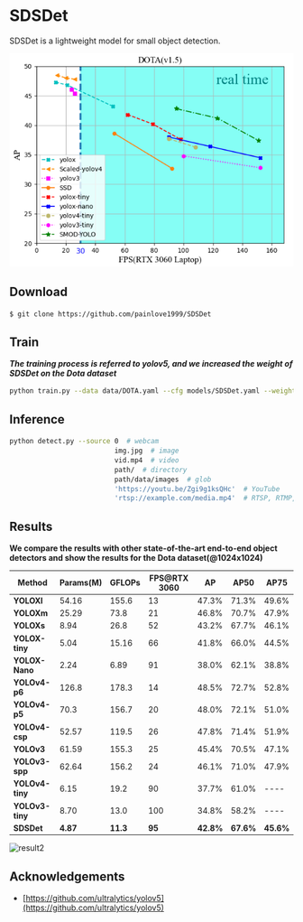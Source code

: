 # SDSDet

SDSDet is a lightweight model for small object detection.

![result](result/result.png)

## Download

```bash
$ git clone https://github.com/painlove1999/SDSDet
```

## Train

***The training process is referred to yolov5, and we increased the weight of SDSDet on the Dota dataset***

```bash
python train.py --data data/DOTA.yaml --cfg models/SDSDet.yaml --weights 'weights/SDSDet.pt' --batch-size 1                                                                                                18                                                                                              32
```

## Inference 

```bash
python detect.py --source 0  # webcam    
                          img.jpg  # image
                          vid.mp4  # video
                          path/  # directory
                          path/data/images  # glob
                          'https://youtu.be/Zgi9g1ksQHc'  # YouTube
                          'rtsp://example.com/media.mp4'  # RTSP, RTMP, HTTP stream
```

## Results

**We compare the results with other state-of-the-art end-to-end object detectors and show the results for the Dota dataset(@1024x1024)**

| Method         | **Params(M)** | **GFLOPs** | **FPS@RTX 3060** | AP    | AP50  | AP75  |
| ------- | ---- | ---- | ------- | ---- | ---- | ---- |
| **YOLOXl**     | 54.16 | 155.6 | 13 | 47.3% | 71.3% | 49.6% |
| **YOLOXm**     | 25.29 | 73.8 | 21 | 46.8% | 70.7% | 47.9% |
| **YOLOXs**     | 8.94 | 26.8 | 52 | 43.2% | 67.7% | 46.1% |
| **YOLOX-tiny** | 5.04 | 15.16 | 66 | 41.8% | 66.0% | 44.5% |
| **YOLOX-Nano** | 2.24 | 6.89 | 91 | 38.0% | 62.1% | 38.8% |
| **YOLOv4-p6** | 126.8 | 178.3 | 14 | 48.5% | 72.7% | 52.8% |
| **YOLOv4-p5** | 70.3 | 156.7 | 20 | 48.0% | 72.1% | 51.0% |
| **YOLOv4-csp** | 52.57 | 119.5 | 26 | 47.8% | 71.4% | 51.9% |
| **YOLOv3** | 61.59 | 155.3 | 25 | 45.4% | 70.5% | 47.1% |
| **YOLOv3-spp** | 62.64 | 156.2 | 24 | 46.1% | 71.0% | 47.9% |
| **YOLOv4-tiny** | 6.15 | 19.2 | 90 | 37.7% | 61.0% | ---- |
| **YOLOv3-tiny** | 8.70 | 13.0 | 100 | 34.8% | 58.2% | ---- |
| **SDSDet** | **4.87** | **11.3** | **95** | **42.8%** | **67.6%** | **45.6%** |


![result2](/result/result2.png)

## Acknowledgements


+ [https://github.com/ultralytics/yolov5](https://github.com/ultralytics/yolov5)

